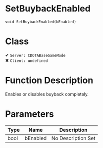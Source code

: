 # SetBuybackEnabled
```
void SetBuybackEnabled(bEnabled)
```
# Class
✔ `Server: CDOTABaseGameMode`  
✖ `Client: undefined`  

# Function Description
Enables or disables buyback completely.
# Parameters
Type|Name|Description
--|--|--
bool|bEnabled|No Description Set
